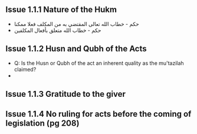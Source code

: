 ## Issue 1.1.1 Nature of the Hukm

- حكم - خطاب الله تعالى المقتضي به من المكلف فعلا ممكنا
- حكم - خطاب الله متعلق بأفعال المكلفين

## Issue 1.1.2 Husn and Qubh of the Acts
- Q: Is the Husn or Qubh of the act an inherent quality as the mu'tazilah claimed?
- 

## Issue 1.1.3 Gratitude to the giver

## Issue 1.1.4 No ruling for acts before the coming of legislation (pg 208)
